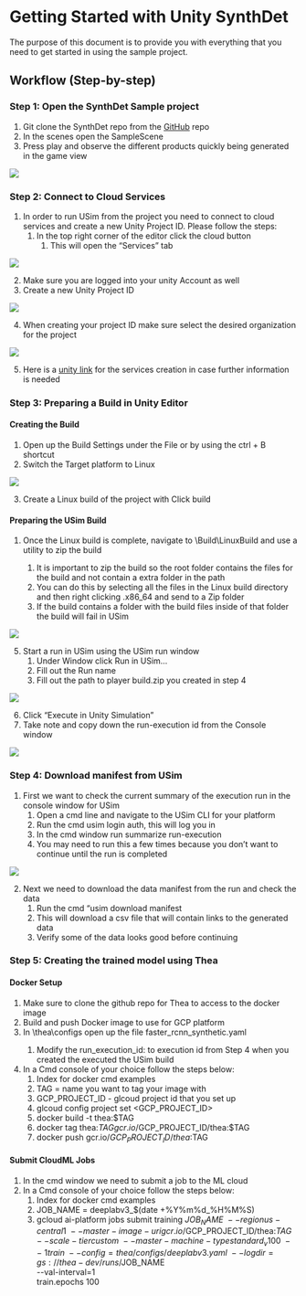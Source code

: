 # Getting Started with Unity SynthDet

The purpose of this document is to provide you with everything that you need to get started in using the sample project. 

## Workflow (Step-by-step)
### Step 1: Open the SynthDet Sample project
1. Git clone the SynthDet repo from the [GitHub](https://github.com/Unity-Technologies/SynthDet) repo
2. In the scenes open the SampleScene 
3. Press play and observe the different products quickly being generated in the game view

<img src="images/dataset.png" align="middle"/>

### Step 2: Connect to Cloud Services 
1. In order to run USim from the project you need to connect to cloud services and create a new Unity Project ID. Please follow the steps:
    1. In the top right corner of the editor click the cloud button
        1. This will open the “Services” tab

<img src="images/OpenCloudServices.png" align="middle"/>

2. Make sure you are logged into your unity Account as well
3. Create a new Unity Project ID 

<img src="images/CreateNewUnityProjectID.PNG" align="middle"/>

4. When creating your project ID make sure select the desired organization for the project

<img src="images/UnityProjectIdOrg.PNG" align="middle"/>

5. Here is a [unity link](https://docs.unity3d.com/Manual/SettingUpProjectServices.html) for the services creation in case further information is needed

### Step 3: Preparing a Build in Unity Editor 
#### Creating the Build
1. Open up the Build Settings under the File or by using the ctrl + B shortcut
2. Switch the Target platform to Linux 

<img src="images/targetingLinuxPlatform.PNG" align="middle"/>

3. Create a Linux build of the project with Click build

#### Preparing the USim Build
1. Once the Linux build is complete, navigate to <Project>\Build\LinuxBuild and use a utility to zip the build
    1. It is important to zip the build so the root folder contains the files for the build and not contain a extra folder in the path
    2. You can do this by selecting all the files in the Linux build directory and then right clicking <PlayerBuild>.x86_64 and send to a Zip folder
    3. If the build contains a folder with the build files inside of that folder the build will fail in USim

<img src="images/exampleLinuxZipBuild.PNG" align="middle"/>

5. Start a run in USim using the USim run window 
    1. Under Window click Run in USim…
    2. Fill out the Run name  
    3. Fill out the path to player build.zip you created in step 4

<img src="images/USimRunWindow.PNG" align="middle"/>

6. Click “Execute in Unity Simulation”
7. Take note and copy down the run-execution id from the Console window

<img src="images/NoteExecutionID.PNG" align="middle"/>

### Step 4: Download manifest from USim
1. First we want to check the current summary of the execution run in the console window for USim
    1. Open a cmd line and navigate to the USim CLI for your platform 
    2. Run the cmd usim login auth, this will log you in
    3. In the cmd window run summarize run-execution <execution id>
    4. You may need to run this a few times because you don’t want to continue until the run is completed 

<img src="images/usimSumExecution.PNG" align="middle"/>

2. Next we need to download the data manifest from the run and check the data 
    1. Run the cmd “usim download manifest <execution id>
    2. This will download a csv file that will contain links to the generated data
    3. Verify some of the data looks good before continuing

### Step 5: Creating the trained model using Thea
#### Docker Setup
1. Make sure to clone the github repo for Thea to access to the docker image
2. Build and push Docker image to use for GCP platform 
3. In <Thea Repo File Path>\thea\configs open up the file faster_rcnn_synthetic.yaml
    1. Modify the run_execution_id: to execution id from Step 4 when you created the executed the USim build
4. In a Cmd console of your choice follow the steps below:
    1. Index for docker cmd examples
    2. TAG = name you want to tag your image with 
    3. GCP_PROJECT_ID - glcoud project id that you set up 
    4. glcoud config project set <GCP_PROJECT_ID>  
    5. docker build -t thea:$TAG <file path to the target docker image>
    6. docker tag thea:$TAG gcr.io/$GCP_PROJECT_ID/thea:$TAG 
    7. docker push gcr.io/$GCP_PROJECT_ID/thea:$TAG 

#### Submit CloudML Jobs
1. In the cmd window we need to submit a job to the ML cloud 
2. In a Cmd console of your choice follow the steps below:
    1. Index for docker cmd examples
    2. JOB_NAME = deeplabv3_$(date +%Y%m%d_%H%M%S)
    3. gcloud ai-platform jobs submit training $JOB_NAME \
        --region us-central1 \
        --master-image-uri gcr.io/$GCP_PROJECT_ID/thea:$TAG \
        --scale-tier custom \
        --master-machine-type standard_v100 \
        -- \
        1 train \
        --config=thea/configs/deeplabv3.yaml \
        --logdir=gs://thea-dev/runs/$JOB_NAME \
        --val-interval=1 \
        train.epochs 100